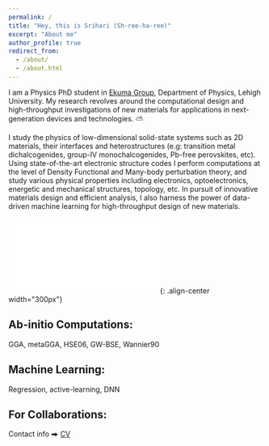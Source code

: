 ```yaml
---
permalink: /
title: "Hey, this is Srihari (Sh-ree-ha-ree)"
excerpt: "About me"
author_profile: true
redirect_from: 
  - /about/
  - /about.html
---
```


I am a Physics PhD student in [Ekuma Group](https://cekumagroup.cas.lehigh.edu), Department of Physics, Lehigh University. My research revolves around the computational design and high-throughput investigations of new materials for applications in next-generation devices and technologies. ⛅

I study the physics of low-dimensional solid-state systems such as 2D materials, their interfaces and heterostructures (e.g: transition metal dichalcogenides, group-IV monochalcogenides, Pb-free perovskites, etc). Using state-of-the-art electronic structure codes I perform computations at the level of Density Functional and Many-body perturbation theory, and study various physical properties including electronics, optoelectronics, energetic and mechanical structures, topology, etc. In pursuit of innovative materials design and efficient analysis, I also harness the power of data-driven machine learning for high-throughput design of new materials. 


![A nice poster encompassing some of my recent works](/images/POSTER_IFMD.pdf){: .align-center width="300px"}

## Ab-initio Computations: 
GGA, metaGGA, HSE06, GW-BSE, Wannier90

## Machine Learning: 
Regression, active-learning, DNN

## For Collaborations: 
Contact info ⮕ [CV](/files/Srihari_CV2.pdf)

